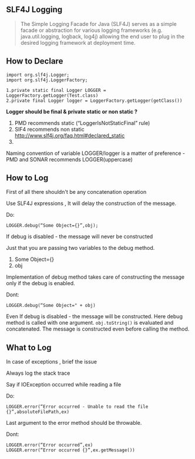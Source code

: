 ## SLF4J Logging ##

> The Simple Logging Facade for Java (SLF4J) serves as a simple facade or abstraction for various logging frameworks (e.g. java.util.logging,
> logback, log4j) allowing the end user to plug in the desired logging
> framework at deployment time.

How to Declare
--------------

    import org.slf4j.Logger;
    import org.slf4j.LoggerFactory;
    
    1.private static final Logger LOGGER = LoggerFactory.getLogger(Test.class)
    2.private final Logger logger = LoggerFactory.getLogger(getClass())


**Logger should be final & private 
static or non static ?**

 1. PMD recommends static  (“LoggerIsNotStaticFinal” rule)
 2. SIF4 recommends non static http://www.slf4j.org/faq.html#declared_static
 3. 
Naming convention of variable LOGGER/logger is a matter of preference - PMD and SONAR recommends LOGGER(uppercase)

How to Log
----------

First of all there shouldn't be any concatenation operation


Use SLF4J expressions , It will delay the construction of the message.

Do:

    LOGGER.debug(“Some Object={}”,obj);

If debug is disabled  - the message will never be constructed


Just that you are passing two variables to the debug method.


1. Some Object={}
2. obj


Implementation of debug method takes care of constructing the message only if the debug is enabled.

Dont:

    LOGGER.debug(“Some Object=" + obj)

Even If debug is disabled  - the message will be constructed.
Here debug method is called with one argument.
`obj.toString()` is evaluated and concatenated.
The message is constructed even before calling the method.


What to Log
-----------

In case of exceptions , brief the issue


Always log the stack trace


Say if IOException occurred while reading a file

Do:

    LOGGER.error(“Error occurred - Unable to read the file {}”,absoluteFilePath,ex)

Last argument to the error method should be throwable.

Dont:

    LOGGER.error(“Error occurred”,ex)
    LOGGER.error(“Error occurred {}”,ex.getMessage())
